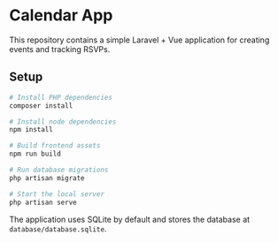 # Calendar App

This repository contains a simple Laravel + Vue application for creating events and tracking RSVPs.

## Setup

```bash
# Install PHP dependencies
composer install

# Install node dependencies
npm install

# Build frontend assets
npm run build

# Run database migrations
php artisan migrate

# Start the local server
php artisan serve
```

The application uses SQLite by default and stores the database at `database/database.sqlite`.
